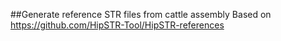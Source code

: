 ##Generate reference STR files from cattle assembly
Based on https://github.com/HipSTR-Tool/HipSTR-references
